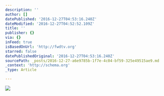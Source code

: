 ```yaml
---
description: ''
author: []
datePublished: '2016-12-27T04:53:16.240Z'
dateModified: '2016-12-27T04:52:52.109Z'
title: ''
publisher: {}
via: {}
inFeed: true
isBasedOnUrl: 'http://fwdtv.org'
starred: false
datePublishedOriginal: '2016-12-27T04:53:16.240Z'
sourcePath: _posts/2016-12-27-a6e9785b-1f7e-4c04-bf59-325e49515ae9.md
_context: 'http://schema.org'
_type: Article

---
```

![](https://the-grid-user-content.s3-us-west-2.amazonaws.com/689e622a-ee83-4f6e-9798-18e49a5d2dc3.png)
